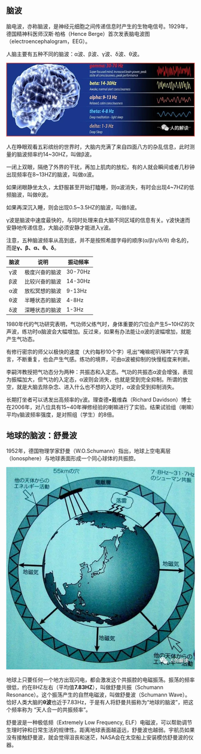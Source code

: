 ## 脑波

脑电波，亦称脑波，是神经元细胞之间传递信息时产生的生物电信号。1929年，德国精神科医师汉斯‧柏格（Hence Berge）首次发表脑电波图（electroencephalogram，EEG）。

人脑主要有五种不同的脑波：α波、β波、γ波、δ波、θ波。

![](img/s4-7-001.jpeg)

人在睁眼观看五彩缤纷的世界时，大脑内充满了来自四面八方的杂乱信息，此时测量的脑波频率约14~30HZ，叫做β波。

一闭上双眼，隔绝了外界的干扰，再加上肌肉的放松，有的人就会瞬间或者几秒钟出现频率在8~13HZ的脑波，叫做α波。

如果闭眼静坐太久，太舒服甚至开始打瞌睡，则α波消失，有时会出现4~7HZ的低频脑波，叫做θ波。

如果再深沉入睡，则会出现0.5~3.5HZ的脑波，叫做δ波。

γ波是脑波中速度最快的，与同时处理来自大脑不同区域的信息有关。γ波快速而安静地传递信息，大脑必须安静才能进入γ波。

注意，五种脑波频率从高到底，并不是按照希腊字母的顺序(α/β/γ/δ/θ) 命名的，而是**γ、β、α、θ、δ**。

脑波|说明|振动频率
---|---|---
γ波|极度兴奋的脑波|30-70Hz
β波|比较兴奋的脑波|14-30Hz
α波|放松冥想的脑波|9-13Hz
θ波|半睡状态的脑波|4-8Hz
δ波|深睡状态的脑波|1-3Hz

1980年代的气功研究表明，气功师父练气时，身体重要的穴位会产生5~10HZ的次声波，练功时α脑波会大幅增加。反过来，如果有办法能让α波的波幅增加，就能产生气功态。

有修行密宗的师父以极快的速度（大约每秒10个字）吼出“唵嘛呢叭咪吽”六字真言，不断重复，也会产生气感。练功的境界，可由α波被抑制的快慢程度来判断。

李嗣涔教授把气功态分为两种：共振态和入定态。气功的共振态α波会增强，表现为振幅加大，但气功的入定态，α波则会消失，也就是受到完全抑制。所谓的放空，就是大脑去除杂念、进入什么也不想的入定时，α波会受到抑制消失。

长期打坐者可以诱发出高频率的γ波。理查德•戴维森（Richard Davidson）博士在2006年，对八位具有15~40年禅修经验的喇嘛进行了实验。结果试验组（喇嘛）平均γ脑波频率强度，是对照组（学生）的8倍。


## 地球的脑波：舒曼波

1952年，德国物理学家舒曼（W.O.Schumann）指出，地球上空电离层（Ionosphere）与地球表面形成一个同心球体的共振腔。

![](img/s4-7-002.jpeg)

地球上只要任何一个地方出现闪电，都会激发这个共振腔的电磁振荡。振荡的频率很低，约在8HZ左右（平均值**7.83HZ**），叫做舒曼共振（Schumann Resonance）。这个振荡产生的自然电磁波，叫做舒曼波（Schumann Wave）。恰好人类大脑的**θ波**也近于7.83Hz，于是有人将舒曼共振称为“地球的脑波”，把这个频率称为 “天人合一的共振频率”。

舒曼波是一种极低频（Extremely Low Frequency, ELF）电磁波，可以帮助调节生理时钟和日常生活的规律性。距离地球表面越遥远，舒曼波也越弱。宇航员如果没有接触舒曼波，就会觉得沮丧和迷茫，NASA会在太空船上安装模仿舒曼波的仪器。